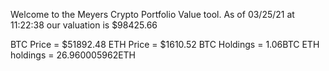 Welcome to the Meyers Crypto Portfolio Value tool. 
As of 03/25/21 at 11:22:38 our valuation is $98425.66 

BTC Price = $51892.48
 ETH Price = $1610.52
BTC Holdings = 1.06BTC
 ETH holdings = 26.960005962ETH 
